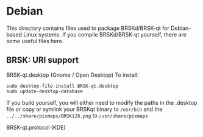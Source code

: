 
Debian
====================
This directory contains files used to package BRSKd/BRSK-qt
for Debian-based Linux systems. If you compile BRSKd/BRSK-qt yourself, there are some useful files here.

## BRSK: URI support ##


BRSK-qt.desktop  (Gnome / Open Desktop)
To install:

	sudo desktop-file-install BRSK-qt.desktop
	sudo update-desktop-database

If you build yourself, you will either need to modify the paths in
the .desktop file or copy or symlink your BRSKqt binary to `/usr/bin`
and the `../../share/pixmaps/BRSK128.png` to `/usr/share/pixmaps`

BRSK-qt.protocol (KDE)

